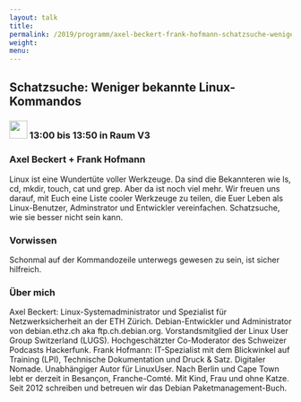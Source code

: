 ```yaml
---
layout: talk
title:
permalink: /2019/programm/axel-beckert-frank-hofmann-schatzsuche-weniger-bekannte-linux-kommandos/
weight:
menu:
---
```

## Schatzsuche: Weniger bekannte Linux-Kommandos

### <img height = "32" src="../../../images/talk.svg"> 13:00 bis 13:50 in Raum V3

### Axel Beckert + Frank Hofmann

Linux ist eine Wundertüte voller Werkzeuge. Da sind die Bekannteren wie ls, cd, mkdir, touch, cat und grep. Aber da ist noch viel mehr. Wir freuen uns darauf, mit Euch eine Liste cooler Werkzeuge zu teilen, die Euer Leben als Linux-Benutzer, Adminstrator und Entwickler vereinfachen. Schatzsuche, wie sie besser nicht sein kann.

### Vorwissen

Schonmal auf der Kommandozeile unterwegs gewesen zu sein, ist sicher hilfreich.

### Über mich

Axel Beckert: Linux-Systemadministrator und Spezialist für Netzwerksicherheit an der ETH Zürich. Debian-Entwickler und Administrator von debian.ethz.ch aka ftp.ch.debian.org. Vorstandsmitglied der Linux User Group Switzerland (LUGS). Hochgeschätzter Co-Moderator des Schweizer Podcasts Hackerfunk.  Frank Hofmann: IT-Spezialist mit dem Blickwinkel auf Training (LPI), Technische Dokumentation und Druck & Satz. Digitaler Nomade. Unabhängiger Autor für LinuxUser. Nach Berlin und Cape Town lebt er derzeit in Besançon, Franche-Comté. Mit Kind, Frau und ohne Katze.  Seit 2012 schreiben und betreuen wir das Debian Paketmanagement-Buch.

